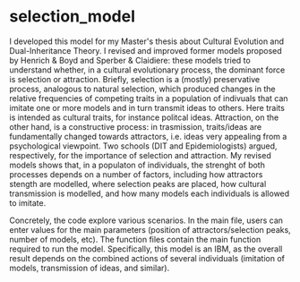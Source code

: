 # selection_model

I developed this model for my Master's thesis about Cultural Evolution and Dual-Inheritance Theory. I revised and improved former models proposed by Henrich & Boyd and Sperber & Claidiere: these models tried to understand whether, in a cultural evolutionary process, the dominant force is selection or attraction. Briefly, selection is a (mostly) preservative process, analogous to natural selection, which produced changes in the relative frequencies of competing traits in a population of indivuals that can imitate one or more models and in turn transmit ideas to others. Here traits is intended as cultural traits, for instance politcal ideas. Attraction, on the other hand, is a constructive process: in trasmission, traits/ideas are fundamentally changed towards attractors, i.e. ideas very appealing from a psychological viewpoint. 
Two schools (DIT and Epidemiologists) argued, respectively, for the importance of selection and attraction. My revised models shows that, in a populaton of individuals, the strenght of both processes depends on a number of factors, including how attractors stength are modelled, where selection peaks are placed, how cultural transmission is modelled, and how many models each individuals is allowed to imitate.

Concretely, the code explore various scenarios. In the main file, users can enter values for the main parameters (position of attractors/selection peaks, number of models, etc). The function files contain the main function required to run the model. Specifically, this model is an IBM, as the overall result depends on the combined actions of several individuals (imitation of models, transmission of ideas, and similar). 
